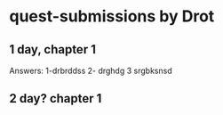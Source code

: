# quest-submissions by Drot

## 1 day, chapter 1

Answers: 1-drbrddss
2- drghdg
3 srgbksnsd


## 2 day? chapter  1
